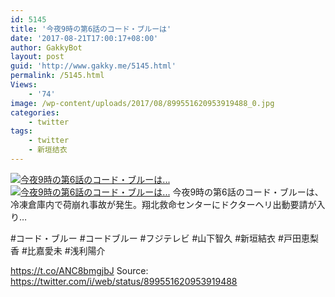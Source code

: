 ```yaml
---
id: 5145
title: '今夜9時の第6話のコード・ブルーは'
date: '2017-08-21T17:00:17+08:00'
author: GakkyBot
layout: post
guid: 'http://www.gakky.me/5145.html'
permalink: /5145.html
Views:
    - '74'
image: /wp-content/uploads/2017/08/899551620953919488_0.jpg
categories:
    - twitter
tags:
    - twitter
    - 新垣结衣
---
```


[![今夜9時の第6話のコード・ブルーは...](http://www.yui-aragaki.org/wp-content/uploads/2017/08/899551620953919488_0.jpg)](http://www.yui-aragaki.org/wp-content/uploads/2017/08/899551620953919488_0.jpg)
[![今夜9時の第6話のコード・ブルーは...](http://www.yui-aragaki.org/wp-content/uploads/2017/08/899551620953919488_1.jpg)](http://www.yui-aragaki.org/wp-content/uploads/2017/08/899551620953919488_1.jpg)
今夜9時の第6話のコード・ブルーは、
冷凍倉庫内で荷崩れ事故が発生。翔北救命センターにドクターヘリ出動要請が入り…

\#コード・ブルー #コードブルー
\#フジテレビ #山下智久 #新垣結衣
\#戸田恵梨香 #比嘉愛未 #浅利陽介

https://t.co/ANC8bmgjbJ
Source: <https://twitter.com/i/web/status/899551620953919488>
